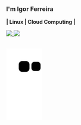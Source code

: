 ### I'm Igor Ferreira
<b>| Linux | Cloud Computing | </b>

<div align="left">
   <a href="https://https://www.linkedin.com/in/igormarcel/" target="_blank"><img src="https://img.shields.io/badge/-LinkedIn-%230077B5?style=for-the-badge&logo=linkedin&logoColor=white" target="_blank"> </a>     
   <a href = "mailto:igormarcelabreu@gmail.com"><img src="https://img.shields.io/badge/-Gmail-%23333?style=for-the-badge&logo=gmail&logoColor=white" target="_blank"> </a>
 
  
 ##
 
  
  
  ![Snake animation](https://github.com/rafaballerini/rafaballerini/blob/output/github-contribution-grid-snake.svg)
 
</div>




<!--
Tips
 https://github.com/anuraghazra/github-readme-stats
-->
